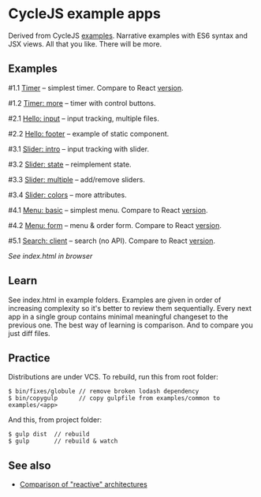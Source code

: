 # CycleJS example apps

Derived from CycleJS [examples](https://github.com/staltz/cycle/tree/master/examples/).
Narrative examples with ES6 syntax and JSX views. All that you like.
There will be more.

## Examples

\#1.1 [Timer](examples/1.1-timer) – simplest timer. Compare to React [version](http://tutorialzine.com/2014/07/5-practical-examples-for-learning-facebooks-react-framework/).

\#1.2 [Timer: more](examples/1.2-timer-more) – timer with control buttons.

\#2.1 [Hello: input](examples/2.1-hello-input) – input tracking, multiple files.

\#2.2 [Hello: footer](examples/2.1-hello-footer) – example of static component.

\#3.1 [Slider: intro](examples/3.1-slider-intro) – input tracking with slider.

\#3.2 [Slider: state](examples/3.2-slider-state) – reimplement state.

\#3.3 [Slider: multiple](examples/3.3-slider-multiple) – add/remove sliders.

\#3.4 [Slider: colors](examples/3.4-slider-colors) – more attributes.

\#4.1 [Menu: basic](examples/4.1-menu-basic) – simplest menu. Compare to React [version](http://tutorialzine.com/2014/07/5-practical-examples-for-learning-facebooks-react-framework/).

\#4.2 [Menu: form](examples/4.1-menu-form) – menu & order form. Compare to React [version](http://tutorialzine.com/2014/07/5-practical-examples-for-learning-facebooks-react-framework/).

\#5.1 [Search: client](examples/5.1-search-client) – search (no API). Compare to React [version](http://tutorialzine.com/2014/07/5-practical-examples-for-learning-facebooks-react-framework/).

*See index.html in browser*

## Learn

See index.html in example folders. Examples are given in order of increasing complexity so it's better to review them sequentially.
Every next app in a single group contains minimal meaningful changeset to the previous one.
The best way of learning is comparison. And to compare you just diff files.

## Practice

Distributions are under VCS. To rebuild, run this from root folder:

```
$ bin/fixes/globule // remove broken lodash dependency
$ bin/copygulp      // copy gulpfile from examples/common to examples/<app>
```

And this, from project folder:

```
$ gulp dist  // rebuild
$ gulp       // rebuild & watch
```

## See also

* [Comparison of "reactive" architectures](https://github.com/Paqmind/reactive)
